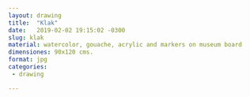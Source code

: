 ```yaml
---
layout: drawing
title:  "Klak"
date:   2019-02-02 19:15:02 -0300
slug: klak
material: watercolor, gouache, acrylic and markers on museum board
dimensiones: 90x120 cms.
format: jpg
categories:
 - drawing

---
```

